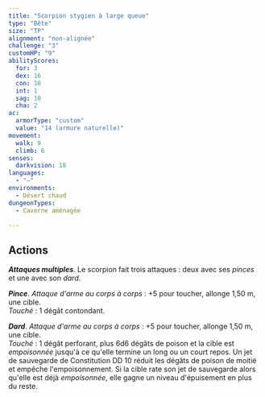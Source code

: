 ```yaml
---
title: "Scorpion stygien à large queue"
type: "Bête"
size: "TP"
alignment: "non-alignée"
challenge: "3"
customHP: "9"
abilityScores:
  for: 3
  dex: 16
  con: 10
  int: 1
  sag: 10
  cha: 2
ac:
  armorType: "custom"
  value: "14 (armure naturelle)"
movement:
  walk: 9
  climb: 6
senses:
  darkvision: 18
languages:
  - "—"
environments:
  - Désert chaud
dungeonTypes:
  - Caverne aménagée

---
```

## Actions
_**Attaques multiples**_. Le scorpion fait trois attaques : deux avec ses _pinces_ et une avec son _dard_.

_**Pince**_. _Attaque d'arme au corps à corps_ : +5 pour toucher, allonge 1,50 m, une cible.  
_Touché_ : 1 dégât contondant.

_**Dard**_. _Attaque d'arme au corps à corps_ : +5 pour toucher, allonge 1,50 m, une cible.  
_Touché_ : 1 dégât perforant, plus 6d6 dégâts de poison et la cible est _empoisonnée_ jusqu'à ce qu'elle termine un long ou un court repos. Un jet de sauvegarde de Constitution DD 10 réduit les dégâts de poison de moitié et empêche l'empoisonnement. Si la cible rate son jet de sauvegarde alors qu'elle est déjà _empoisonnée_, elle gagne un niveau d'épuisement en plus du reste.
